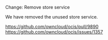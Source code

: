 Change: Remove store service

We have removed the unused store service.

https://github.com/owncloud/ocis/pull/9890
https://github.com/owncloud/ocis/issues/1357
